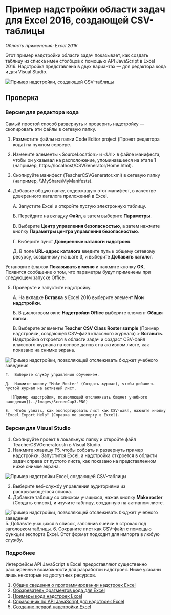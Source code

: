 # <a name="csv-generator-task-pane-add-in-sample-for-excel-2016"></a>Пример надстройки области задач для Excel 2016, создающей CSV-таблицы

_Область применения: Excel 2016_

Этот пример надстройки области задач показывает, как создать таблицу из списка имен столбцов с помощью API JavaScript в Excel 2016. Надстройка представлена в двух вариантах — для редактора кода и для Visual Studio.

![Пример надстройки, создающей CSV-таблицы](../Images/ScreenCap1.PNG)

## <a name="try-it-out"></a>Проверка
### <a name="code-editor-version"></a>Версия для редактора кода

Самый простой способ развернуть и проверить надстройку — скопировать эти файлы в сетевую папку.

1.  Разместите файлы из папки Code Editor project (Проект редактора кода) на нужном сервере.
2.  Измените элементы \<SourceLocation\> и \<Url\> в файле манифеста, чтобы он указывал на расположение, упоминавшееся на этапе 1 (например, https://localhost/CSVGenerator/Home.html).
3.  Скопируйте манифест (TeacherCSVGenerator.xml) в сетевую папку (например, \\\MyShare\MyManifests).
4.  Добавьте общую папку, содержащую этот манифест, в качестве доверенного каталога приложений в Excel.

    А.  Запустите Excel и откройте пустую электронную таблицу.

    Б.  Перейдите на вкладку **Файл**, а затем выберите **Параметры**.

    В.  Выберите **Центр управления безопасностью**, а затем нажмите кнопку **Параметры центра управления безопасностью**.

    Г.  Выберите пункт **Доверенные каталоги надстроек**.

    Д.  В поле **URL-адрес каталога** введите путь к общему сетевому ресурсу, созданному на шаге 3, и выберите **Добавить каталог**.

   Установите флажок **Показывать в меню** и нажмите кнопку **ОК**. Появится сообщение о том, что параметры будут применены при следующем запуске Office.

5.  Проверьте и запустите надстройку.

    А.  На вкладке **Вставка** в Excel 2016 выберите элемент **Мои надстройки**.

    Б.  В диалоговом окне **Надстройки Office** выберите элемент **Общая папка**.

    В.  Выберите элементы **Teacher CSV Class Roster sample** (Пример надстройки, создающей CSV-файл классного журнала) > **Вставить**. Надстройка откроется в области задач и создаст CSV-файл классного журнала на основе данных на активном листе, как показано на снимке экрана.

   ![Пример надстройки, позволяющей отслеживать бюджет учебного заведения](../Images/ScreenCap2.PNG)

    Г.  Выберите службу управления обучением.

    Д.  Нажмите кнопку "Make Roster" (Создать журнал), чтобы добавить пустой журнал на активный лист.

      ![Пример надстройки, позволяющей отслеживать бюджет учебного заведения](../Images/ScreenCap3.PNG)

    Е.  Чтобы узнать, как экспортировать лист как CSV-файл, нажмите кнопку "Excel Export Help" (Справка по экспорту в Excel).


### <a name="visual-studio-version"></a>Версия для Visual Studio
1.  Скопируйте проект в локальную папку и откройте файл TeacherCSVGenerator.sln в Visual Studio.
2.  Нажмите клавишу F5, чтобы собрать и развернуть пример надстройки. Запустится Excel, а надстройка откроется в области задач справа от пустого листа, как показано на представленном ниже снимке экрана.

  ![Пример надстройки Excel, создающей CSV-таблицы](../Images/ScreenCap1.PNG)

3.  Выберите веб-службу управления аудиториями из раскрывающегося списка.
4.  Добавьте таблицу со списком учащихся, нажав кнопку **Make roster** (Создать список), и изучите таблицу, созданную на активном листе.

  ![Пример надстройки, позволяющей отслеживать бюджет учебного заведения](../Images/ScreenCap3.PNG)
5.  Добавьте учащихся в список, заполнив ячейки в строках под заголовком таблицы.
6.  Сохраните лист как CSV-файл с помощью функции экспорта Excel. Этот формат подходит для импорта в любую службу.


### <a name="learn-more"></a>Подробнее

Интерфейсы API JavaScript в Excel предоставляют существенно расширенные возможности для разработки надстроек. Ниже указаны лишь некоторые из доступных ресурсов.

1.  [Общие сведения о программировании надстроек Excel](https://github.com/OfficeDev/office-js-docs/blob/master/excel/excel-add-ins-programming-overview.md)
2.  [Обозреватель фрагментов кода для Excel](http://officesnippetexplorer.azurewebsites.net/#/snippets/excel)
3.  [Примеры кода надстроек Excel](https://github.com/OfficeDev/office-js-docs/blob/master/excel/excel-add-ins-code-samples.md)
4.  [Справочник по API JavaScript для надстроек Excel](https://github.com/OfficeDev/office-js-docs/blob/master/excel/excel-add-ins-javascript-reference.md)
5.  [Создание первой надстройки Excel](https://github.com/OfficeDev/office-js-docs/blob/master/excel/build-your-first-excel-add-in.md)